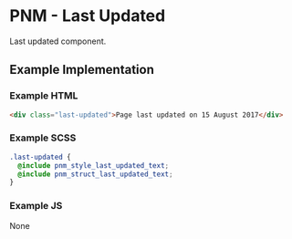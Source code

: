 # PNM - Last Updated

Last updated component.

## Example Implementation

### Example HTML
```html
<div class="last-updated">Page last updated on 15 August 2017</div>
```

### Example SCSS
```scss
.last-updated {
  @include pnm_style_last_updated_text;
  @include pnm_struct_last_updated_text;
}
```

### Example JS
None